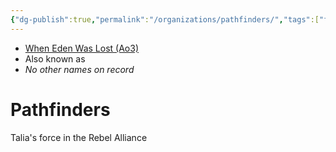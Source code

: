 ```yaml
---
{"dg-publish":true,"permalink":"/organizations/pathfinders/","tags":["faction"]}
---
```


- [When Eden Was Lost (Ao3)](https://archiveofourown.org/works/19334440/chapters/45992584)
- Also known as
- *No other names on record*
# Pathfinders

Talia's force in the Rebel Alliance 


